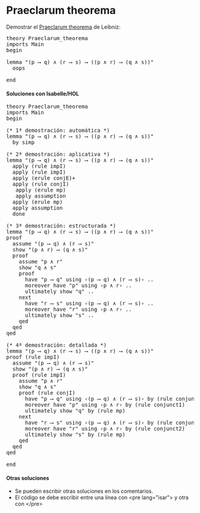 # Praeclarum theorema

Demostrar el [Praeclarum theorema](http://bit.ly/2S9IYBX) de Leibniz:

<pre lang="isar">
theory Praeclarum_theorema
imports Main
begin

lemma "(p ⟶ q) ∧ (r ⟶ s) ⟶ ((p ∧ r) ⟶ (q ∧ s))"
  oops

end
</pre>

<h4>Soluciones con Isabelle/HOL</h4>

<pre lang="isar">
theory Praeclarum_theorema
imports Main
begin

(* 1ª demostración: automática *)
lemma "(p ⟶ q) ∧ (r ⟶ s) ⟶ ((p ∧ r) ⟶ (q ∧ s))"
  by simp

(* 2ª demostración: aplicativa *)
lemma "(p ⟶ q) ∧ (r ⟶ s) ⟶ ((p ∧ r) ⟶ (q ∧ s))"
  apply (rule impI)
  apply (rule impI)
  apply (erule conjE)+
  apply (rule conjI)
   apply (erule mp)
   apply assumption
  apply (erule mp)
  apply assumption
  done

(* 3ª demostración: estructurada *)
lemma "(p ⟶ q) ∧ (r ⟶ s) ⟶ ((p ∧ r) ⟶ (q ∧ s))"
proof
  assume "(p ⟶ q) ∧ (r ⟶ s)"
  show "(p ∧ r) ⟶ (q ∧ s)"
  proof
    assume "p ∧ r"
    show "q ∧ s"
    proof
      have "p ⟶ q" using ‹(p ⟶ q) ∧ (r ⟶ s)› ..
      moreover have "p" using ‹p ∧ r› ..
      ultimately show "q" ..
    next
      have "r ⟶ s" using ‹(p ⟶ q) ∧ (r ⟶ s)› ..
      moreover have "r" using ‹p ∧ r› ..
      ultimately show "s" ..
    qed
  qed
qed

(* 4ª demostración: detallada *)
lemma "(p ⟶ q) ∧ (r ⟶ s) ⟶ ((p ∧ r) ⟶ (q ∧ s))"
proof (rule impI)
  assume "(p ⟶ q) ∧ (r ⟶ s)"
  show "(p ∧ r) ⟶ (q ∧ s)"
  proof (rule impI)
    assume "p ∧ r"
    show "q ∧ s"
    proof (rule conjI)
      have "p ⟶ q" using ‹(p ⟶ q) ∧ (r ⟶ s)› by (rule conjunct1)
      moreover have "p" using ‹p ∧ r› by (rule conjunct1)
      ultimately show "q" by (rule mp)
    next
      have "r ⟶ s" using ‹(p ⟶ q) ∧ (r ⟶ s)› by (rule conjunct2)
      moreover have "r" using ‹p ∧ r› by (rule conjunct2)
      ultimately show "s" by (rule mp)
    qed
  qed
qed

end
</pre>

<h4>Otras soluciones</h4>
<ul>
<li>Se pueden escribir otras soluciones en los comentarios.
<li>El código se debe escribir entre una línea con &#60;pre lang=&quot;isar&quot;&#62; y otra con &#60;/pre&#62;
</ul>
